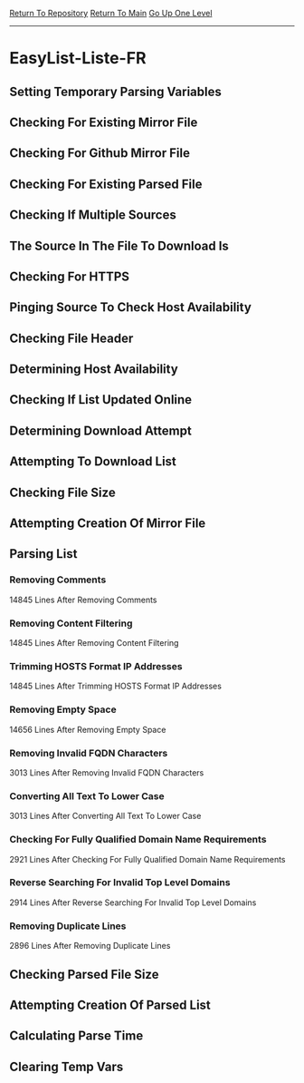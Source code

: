 [Return To Repository](https://github.com/deathbybandaid/piholeparser/)
[Return To Main](https://github.com/deathbybandaid/piholeparser/blob/master/RecentRunLogs/Mainlog.md)
[Go Up One Level](https://github.com/deathbybandaid/piholeparser/blob/master/RecentRunLogs/TopLevelScripts/30-Processing-External-Blacklists.md)
____________________________________
# EasyList-Liste-FR
## Setting Temporary Parsing Variables
## Checking For Existing Mirror File
## Checking For Github Mirror File
## Checking For Existing Parsed File
## Checking If Multiple Sources
## The Source In The File To Download Is
## Checking For HTTPS
## Pinging Source To Check Host Availability
## Checking File Header
## Determining Host Availability
## Checking If List Updated Online
## Determining Download Attempt
## Attempting To Download List
## Checking File Size
## Attempting Creation Of Mirror File
## Parsing List
### Removing Comments
14845 Lines After Removing Comments
### Removing Content Filtering
14845 Lines After Removing Content Filtering
### Trimming HOSTS Format IP Addresses
14845 Lines After Trimming HOSTS Format IP Addresses
### Removing Empty Space
14656 Lines After Removing Empty Space
### Removing Invalid FQDN Characters
3013 Lines After Removing Invalid FQDN Characters
### Converting All Text To Lower Case
3013 Lines After Converting All Text To Lower Case
### Checking For Fully Qualified Domain Name Requirements
2921 Lines After Checking For Fully Qualified Domain Name Requirements
### Reverse Searching For Invalid Top Level Domains
2914 Lines After Reverse Searching For Invalid Top Level Domains
### Removing Duplicate Lines
2896 Lines After Removing Duplicate Lines
## Checking Parsed File Size
## Attempting Creation Of Parsed List
## Calculating Parse Time
## Clearing Temp Vars
